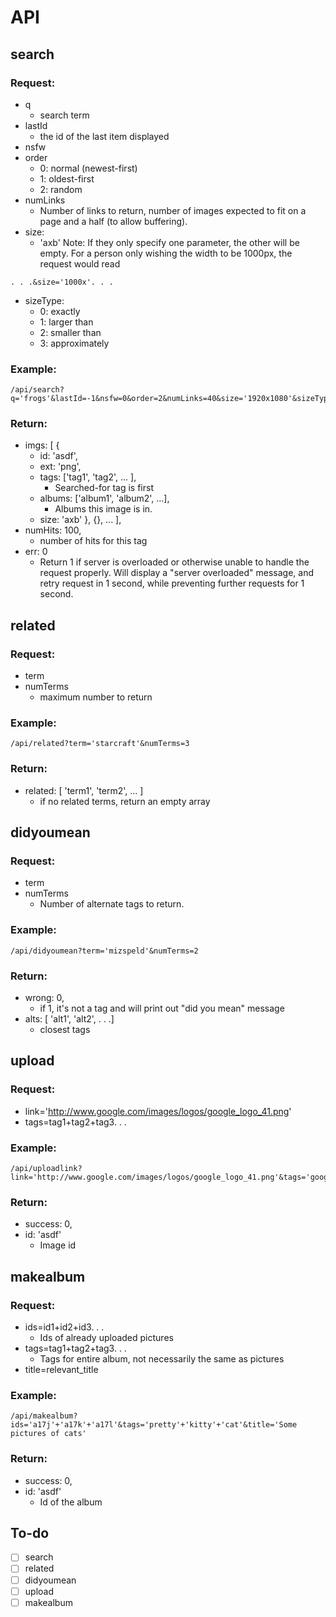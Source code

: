 API
===

search
------

### Request:
+ q
    + search term
+ lastId 
    + the id of the last item displayed
+ nsfw
+ order
    + 0: normal (newest-first) 
    + 1: oldest-first 
    + 2: random
+ numLinks 
    + Number of links to return, number of images expected to fit on a page and a half (to allow buffering).
+ size:
    + 'axb'  Note: If they only specify one parameter, the other will be empty.  For a person only wishing the width to be 1000px, the request would read 
```
. . .&size='1000x'. . .
```

+ sizeType:
    + 0: exactly
    + 1: larger than
    + 2: smaller than
    + 3: approximately

### Example: 
```
/api/search?q='frogs'&lastId=-1&nsfw=0&order=2&numLinks=40&size='1920x1080'&sizeType=0
```

### Return:
+ imgs: [ {
    + id: 'asdf', 
    + ext: 'png', 
    + tags: ['tag1', 'tag2', ... ],
        + Searched-for tag is first
    + albums: ['album1', 'album2', ...], 
        + Albums this image is in.
    + size: 'axb' 
}, {}, ... ],
+ numHits: 100, 
    + number of hits for this tag
+ err: 0
    + Return 1 if server is overloaded or otherwise unable to handle the request properly.  Will display a "server overloaded" message, and retry request in 1 second, while preventing further requests for 1 second.

related
-------

### Request:
+ term
+ numTerms 
    + maximum number to return

### Example: 
```
/api/related?term='starcraft'&numTerms=3
```  

### Return:
+ related: [ 'term1', 'term2', ... ] 
    + if no related terms, return an empty array

didyoumean
----------

### Request:
+ term
+ numTerms
    + Number of alternate tags to return.

### Example: 
```
/api/didyoumean?term='mizspeld'&numTerms=2
```

### Return:
+ wrong: 0, 
    + if 1, it's not a tag and will print out "did you mean" message
+ alts: [ 'alt1', 'alt2', . . .]
    + closest tags

upload
------

### Request:
+ link='http://www.google.com/images/logos/google_logo_41.png'
+ tags=tag1+tag2+tag3. . .

### Example:
```
/api/uploadlink?link='http://www.google.com/images/logos/google_logo_41.png'&tags='google'+'logo'
```

### Return:
+ success: 0,
+ id: 'asdf'
    + Image id  


makealbum
---------

### Request:
+ ids=id1+id2+id3. . .
    + Ids of already uploaded pictures
+ tags=tag1+tag2+tag3. . .
    + Tags for entire album, not necessarily the same as pictures
+ title=relevant_title

### Example: 
```
/api/makealbum?ids='a17j'+'a17k'+'a17l'&tags='pretty'+'kitty'+'cat'&title='Some pictures of cats'
```

### Return:
    
+ success: 0,
+ id: 'asdf'
    + Id of the album
   
To-do
-----
+ [ ] search
+ [ ] related
+ [ ] didyoumean
+ [ ] upload
+ [ ] makealbum
